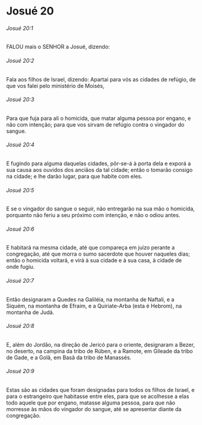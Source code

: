 # Josué 20

###### Josué 20:1

FALOU mais o SENHOR a Josué, dizendo:

###### Josué 20:2

Fala aos filhos de Israel, dizendo: Apartai para vós as cidades de refúgio, de que vos falei pelo ministério de Moisés,

###### Josué 20:3

Para que fuja para ali o homicida, que matar alguma pessoa por engano, e não com intenção; para que vos sirvam de refúgio contra o vingador do sangue.

###### Josué 20:4

E fugindo para alguma daquelas cidades, pôr-se-á à porta dela e exporá a sua causa aos ouvidos dos anciãos da tal cidade; então o tomarão consigo na cidade; e lhe darão lugar, para que habite com eles.

###### Josué 20:5

E se o vingador do sangue o seguir, não entregarão na sua mão o homicida, porquanto não feriu a seu próximo com intenção, e não o odiou antes.

###### Josué 20:6

E habitará na mesma cidade, até que compareça em juízo perante a congregação, até que morra o sumo sacerdote que houver naqueles dias; então o homicida voltará, e virá à sua cidade e à sua casa, à cidade de onde fugiu.

###### Josué 20:7

Então designaram a Quedes na Galiléia, na montanha de Naftali, e a Siquém, na montanha de Efraim, e a Quiriate-Arba (esta é Hebrom), na montanha de Judá.

###### Josué 20:8

E, além do Jordão, na direção de Jericó para o oriente, designaram a Bezer, no deserto, na campina da tribo de Rúben, e a Ramote, em Gileade da tribo de Gade, e a Golã, em Basã da tribo de Manassés.

###### Josué 20:9

Estas são as cidades que foram designadas para todos os filhos de Israel, e para o estrangeiro que habitasse entre eles, para que se acolhesse a elas todo aquele que por engano, matasse alguma pessoa, para que não morresse às mãos do vingador do sangue, até se apresentar diante da congregação.

